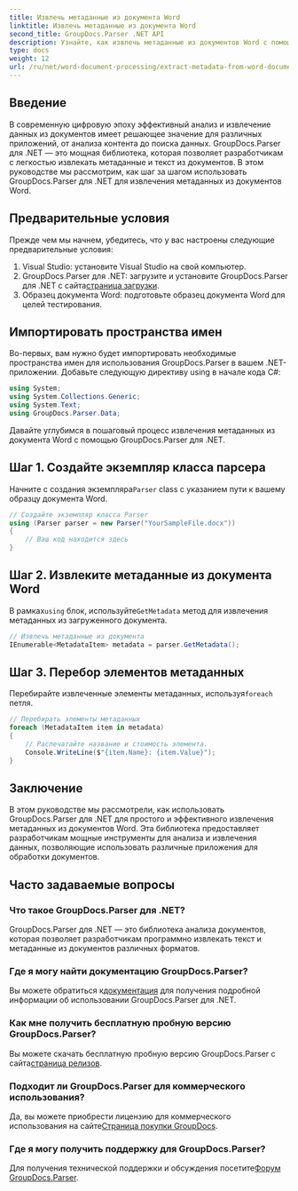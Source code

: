 ```yaml
---
title: Извлечь метаданные из документа Word
linktitle: Извлечь метаданные из документа Word
second_title: GroupDocs.Parser .NET API
description: Узнайте, как извлечь метаданные из документов Word с помощью GroupDocs.Parser для .NET. Простые шаги для анализа и получения информации о документе.
type: docs
weight: 12
url: /ru/net/word-document-processing/extract-metadata-from-word-document/
---
```

## Введение
В современную цифровую эпоху эффективный анализ и извлечение данных из документов имеет решающее значение для различных приложений, от анализа контента до поиска данных. GroupDocs.Parser для .NET — это мощная библиотека, которая позволяет разработчикам с легкостью извлекать метаданные и текст из документов. В этом руководстве мы рассмотрим, как шаг за шагом использовать GroupDocs.Parser для .NET для извлечения метаданных из документов Word.
## Предварительные условия
Прежде чем мы начнем, убедитесь, что у вас настроены следующие предварительные условия:
1. Visual Studio: установите Visual Studio на свой компьютер.
2.  GroupDocs.Parser для .NET: загрузите и установите GroupDocs.Parser для .NET с сайта[страница загрузки](https://releases.groupdocs.com/parser/net/).
3. Образец документа Word: подготовьте образец документа Word для целей тестирования.
## Импортировать пространства имен
Во-первых, вам нужно будет импортировать необходимые пространства имен для использования GroupDocs.Parser в вашем .NET-приложении. Добавьте следующую директиву using в начале кода C#:
```csharp
using System;
using System.Collections.Generic;
using System.Text;
using GroupDocs.Parser.Data;
```
Давайте углубимся в пошаговый процесс извлечения метаданных из документа Word с помощью GroupDocs.Parser для .NET.
## Шаг 1. Создайте экземпляр класса парсера
 Начните с создания экземпляра`Parser` class с указанием пути к вашему образцу документа Word.
```csharp
// Создайте экземпляр класса Parser
using (Parser parser = new Parser("YourSampleFile.docx"))
{
    // Ваш код находится здесь
}
```
## Шаг 2. Извлеките метаданные из документа Word
 В рамках`using` блок, используйте`GetMetadata` метод для извлечения метаданных из загруженного документа.
```csharp
// Извлечь метаданные из документа
IEnumerable<MetadataItem> metadata = parser.GetMetadata();
```
## Шаг 3. Перебор элементов метаданных
 Перебирайте извлеченные элементы метаданных, используя`foreach` петля.
```csharp
// Перебирать элементы метаданных
foreach (MetadataItem item in metadata)
{
    // Распечатайте название и стоимость элемента.
    Console.WriteLine($"{item.Name}: {item.Value}");
}
```
## Заключение
В этом руководстве мы рассмотрели, как использовать GroupDocs.Parser для .NET для простого и эффективного извлечения метаданных из документов Word. Эта библиотека предоставляет разработчикам мощные инструменты для анализа и извлечения данных, позволяющие использовать различные приложения для обработки документов.

## Часто задаваемые вопросы
### Что такое GroupDocs.Parser для .NET?
GroupDocs.Parser для .NET — это библиотека анализа документов, которая позволяет разработчикам программно извлекать текст и метаданные из документов различных форматов.
### Где я могу найти документацию GroupDocs.Parser?
 Вы можете обратиться к[документация](https://reference.groupdocs.com/parser/net/) для получения подробной информации об использовании GroupDocs.Parser для .NET.
### Как мне получить бесплатную пробную версию GroupDocs.Parser?
 Вы можете скачать бесплатную пробную версию GroupDocs.Parser с сайта[страница релизов](https://releases.groupdocs.com/).
### Подходит ли GroupDocs.Parser для коммерческого использования?
 Да, вы можете приобрести лицензию для коммерческого использования на сайте[Страница покупки GroupDocs](https://purchase.groupdocs.com/buy).
### Где я могу получить поддержку для GroupDocs.Parser?
 Для получения технической поддержки и обсуждения посетите[Форум GroupDocs.Parser](https://forum.groupdocs.com/c/parser/17).